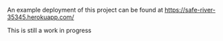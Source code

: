 An example deployment of this project can be found at https://safe-river-35345.herokuapp.com/

This is still a work in progress
